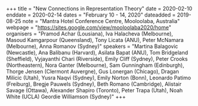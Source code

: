 +++
title = "New Connections in Representation Theory"
date = 2020-02-10
enddate = 2020-02-14
dates = "February 10 - 14, 2020"
dateadded = 2019-08-25
note = "Mantra Hotel Conference Centre, Mooloolaba, Australia"
webpage = "https://sites.google.com/view/mooloolaba2020/home"
organisers = "Pramod Achar (Lousiana), Iva Halacheva (Melbourne), Masoud Kamgarpour (Queensland), Tony Licata (ANU), Peter McNamara (Melbourne), Anna Romanov (Sydney)"
speakers = "Martina Balagovic (Newcastle), Ana Balibanu (Harvard), Asilata Bapat (ANU), Tom Bridgeland (Sheffield), Vyjayanthi Chari (Riverside), Emily Cliff (Sydney), Peter Crooks (Northeastern), Nora Ganter (Melbourne), Sam Gunningham (Edinburgh), Thorge Jensen (Clermont Auvergne), Gus Lonergan (Chicago), Dragan Milicic (Utah), Yusra Naqvi (Sydney), Emily Norton (Bonn), Leonardo Patimo (Freiburg), Bregje Pauwels (Sydney), Beth Romano (Cambridge), Alistair Savage (Ottawa), Alexander Shapiro (Toronto), Peter Trapa (Utah), Noah White (UCLA)
Geordie Williamson (Sydney)"
+++
